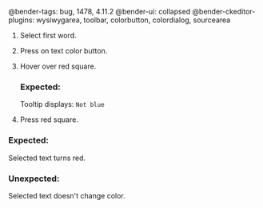 @bender-tags: bug, 1478, 4.11.2
@bender-ui: collapsed
@bender-ckeditor-plugins: wysiwygarea, toolbar, colorbutton, colordialog, sourcearea

1. Select first word.
1. Press on text color button.
1. Hover over red square.

	### Expected:

	Tooltip displays: `Not blue`

1. Press red square.

### Expected:

Selected text turns red.


### Unexpected:

Selected text doesn't change color.
